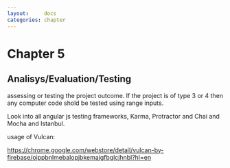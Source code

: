 ```yaml
---
layout:     docs
categories: chapter
---
```


# Chapter 5

## Analisys/Evaluation/Testing

assessing or testing the project outcome. If the project is of type 3 or 4 then any computer code shold
be tested using range inputs.

Look into all angular js testing frameworks, Karma, Protractor and Chai and Mocha and Istanbul.

usage of Vulcan:

https://chrome.google.com/webstore/detail/vulcan-by-firebase/oippbnlmebalopjbkemajgfbglcjhnbl?hl=en

